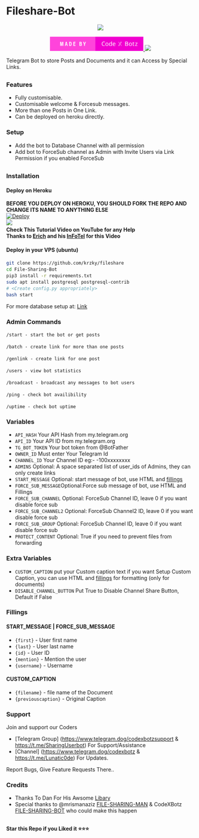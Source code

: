 # Fileshare-Bot

<p align="center">
  <a href="https://www.python.org">
    <img src="http://ForTheBadge.com/images/badges/made-with-python.svg" width ="250">
  </a>
</p>

<p align="center">
  <a href="https://t.me/CodeXBotz">
    <img src="https://github.com/CodeXBotz/PyrogramGenStr/blob/main/resources/madebycodex-badge.svg" width="250">
  </a>
  <a href="https://t.me/mrismanaziz">
    <img src="https://github.com/krzky/repos/blob/b4ef0608fbd18cc90f2984ea3e60c6d1b9ebdeeb/resources/WATERMARK-badge.svg" width="250">
  </a>
</p>


Telegram Bot to store Posts and Documents and it can Access by Special Links.

##
### Features
- Fully customisable.
- Customisable welcome & Forcesub messages.
- More than one Posts in One Link.
- Can be deployed on heroku directly.

### Setup

- Add the bot to Database Channel with all permission
- Add bot to ForceSub channel as Admin with Invite Users via Link Permission if you enabled ForceSub 

##
### Installation

#### Deploy on Heroku
**BEFORE YOU DEPLOY ON HEROKU, YOU SHOULD FORK THE REPO AND CHANGE ITS NAME TO ANYTHING ELSE**<br>
[![Deploy](https://www.herokucdn.com/deploy/button.svg)](https://heroku.com/deploy)</br>
<a href="https://youtu.be/LCrkRTMkmzE">
  <img src="https://img.shields.io/badge/How%20to-Deploy-red?logo=youtube" width="147">
</a><br>
**Check This Tutorial Video on YouTube for any Help**<br>
**Thanks to [Erich](https://t.me/ErichDaniken) and his [InFoTel](https://t.me/InFoTel_Group) for this Video**

#### Deploy in your VPS (ubuntu)
````bash
git clone https://github.com/krzky/fileshare
cd File-Sharing-Bot
pip3 install -r requirements.txt
sudo apt install postgresql postgresql-contrib 
# <Create config.py appropriately>
bash start
````
For more database setup at: <a href='https://www.tecmint.com/install-postgresql-and-pgadmin-in-ubuntu'>Link</a>

### Admin Commands

```
/start - start the bot or get posts

/batch - create link for more than one posts

/genlink - create link for one post

/users - view bot statistics

/broadcast - broadcast any messages to bot users

/ping - check bot availibility

/uptime - check bot uptime
```

### Variables

* `API_HASH` Your API Hash from my.telegram.org
* `API_ID` Your API ID from my.telegram.org
* `TG_BOT_TOKEN` Your bot token from @BotFather
* `OWNER_ID` Must enter Your Telegram Id
* `CHANNEL_ID` Your Channel ID eg:- -100xxxxxxxx
* `ADMINS` Optional: A space separated list of user_ids of Admins, they can only create links
* `START_MESSAGE` Optional: start message of bot, use HTML and <a href='https://github.com/krzky/fileshare/blob/main/README.md#start_message'>fillings</a>
* `FORCE_SUB_MESSAGE`Optional:Force sub message of bot, use HTML and Fillings
* `FORCE_SUB_CHANNEL` Optional: ForceSub Channel ID, leave 0 if you want disable force sub
* `FORCE_SUB_CHANNEL2` Optional: ForceSub Channel2 ID, leave 0 if you want disable force sub
* `FORCE_SUB_GROUP` Optional: ForceSub Channel ID, leave 0 if you want disable force sub
* `PROTECT_CONTENT` Optional: True if you need to prevent files from forwarding

### Extra Variables

* `CUSTOM_CAPTION` put your Custom caption text if you want Setup Custom Caption, you can use HTML and <a href='https://github.com/CodeXBotz/File-Sharing-Bot/blob/main/README.md#custom_caption'>fillings</a> for formatting (only for documents)
* `DISABLE_CHANNEL_BUTTON` Put True to Disable Channel Share Button, Default if False

### Fillings
#### START_MESSAGE | FORCE_SUB_MESSAGE

* `{first}` - User first name
* `{last}` - User last name
* `{id}` - User ID
* `{mention}` - Mention the user
* `{username}` - Username

#### CUSTOM_CAPTION

* `{filename}` - file name of the Document
* `{previouscaption}` - Original Caption


### Support   
Join and support our Coders

* [Telegram Group] (https://www.telegram.dog/codexbotzsupport & https://t.me/SharingUserbot) For Support/Assistance
* [Channel] (https://www.telegram.dog/codexbotz & https://t.me/Lunatic0de) For Updates.
   
Report Bugs, Give Feature Requests There..   


### Credits

- Thanks To Dan For His Awsome [Libary](https://github.com/pyrogram/pyrogram)
- Special thanks to @mrismanaziz [FILE-SHARING-MAN](https://github.com/mrismanaziz/File-Sharing-Man) & CodeXBotz [FILE-SHARING-BOT](https://github.com/CodeXBotz/File-Sharing-Bot/) who could make this happen

##

   **Star this Repo if you Liked it ⭐⭐⭐**


